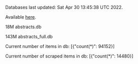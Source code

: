 Databases last updated: Sat Apr 30 13:45:38 UTC 2022. 

Available [here](https://github.com/cbeauhilton/ash-db/releases).


18M	abstracts.db

143M	abstracts_full.db

Current number of items in db:
[{"count(*)": 94152}]

Current number of scraped items in db:
[{"count(*)": 14480}]
